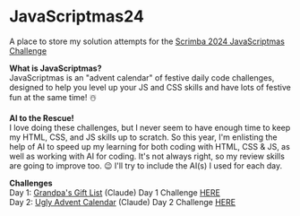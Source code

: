 # JavaScriptmas24
A place to store my solution attempts for the [Scrimba 2024 JavaScriptmas Challenge](https://scrimba.com/javascriptmas)

**What is JavaScriptmas?**   
JavaScriptmas is an "advent calendar" of festive daily code challenges, designed to help you level up your JS and CSS skills and have lots of festive fun at the same time! ☃️

**AI to the Rescue!**  
I love doing these challenges, but I never seem to have enough time to keep my HTML, CSS, and JS skills up to scratch. So this year, I'm enlisting the help of AI to speed up my learning for both coding with HTML, CSS & JS, as well as working with AI for coding. It's not always right, so my review skills are going to improve too. 😉 I'll try to include the AI(s) I used for each day.

**Challenges**   
Day 1: [Grandpa's Gift List](https://thebimsider.github.io/JavaScriptmas24/Day1) (Claude) Day 1 Challenge [HERE](https://scrimba.com/javascriptmas-c0javascriptmas/~07tn)  
Day 2: [Ugly Advent Calendar](https://thebimsider.github.io/JavaScriptmas24/Day2) (Claude) Day 2 Challenge [HERE](https://scrimba.com/javascriptmas-c0javascriptmas/~02cq)  
